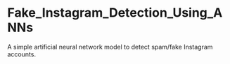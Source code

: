 # Fake_Instagram_Detection_Using_ANNs
A simple artificial neural network model to detect spam/fake Instagram accounts. 
